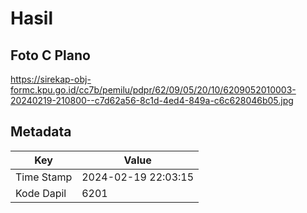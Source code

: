 # Hasil

## Foto C Plano

https://sirekap-obj-formc.kpu.go.id/cc7b/pemilu/pdpr/62/09/05/20/10/6209052010003-20240219-210800--c7d62a56-8c1d-4ed4-849a-c6c628046b05.jpg


## Metadata

| Key        | Value               |
| ---------- | ------------------- |
| Time Stamp | 2024-02-19 22:03:15 |
| Kode Dapil | 6201                |




